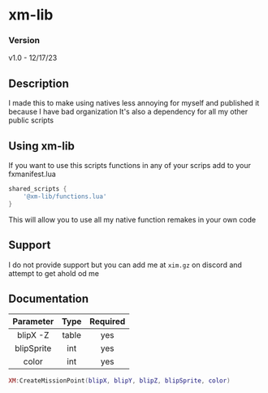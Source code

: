 # xm-lib

### Version

v1.0 - 12/17/23

## Description
I made this to make using natives less annoying for myself and published it because I have bad organization
It's also a dependency for all my other public scripts 

## Using xm-lib

If you want to use this scripts functions in any of your scrips add to your fxmanifest.lua

```lua
shared_scripts {
    '@xm-lib/functions.lua'
}
```

This will allow you to use all my native function remakes in your own code

## Support
I do not provide support but you can add me at `xim.gz` on discord and attempt to get ahold od me

## Documentation

| Parameter | Type | Required |
|:---------:|:----:|:--------:|
|blipX -Z   |table | yes      |
|blipSprite |int   | yes      |
|color      |int   | yes      |

```lua
XM:CreateMissionPoint(blipX, blipY, blipZ, blipSprite, color)
```
